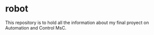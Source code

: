 # robot

This repository is to hold all the information about my final proyect on Automation and Control MsC.
